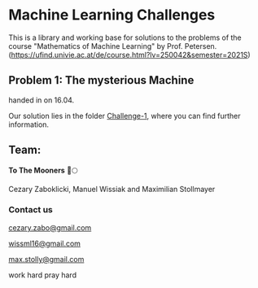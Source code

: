 # Machine Learning Challenges

This is a library and working base for solutions to the problems of the course "Mathematics of Machine Learning" by Prof. Petersen. (https://ufind.univie.ac.at/de/course.html?lv=250042&semester=2021S)



## Problem 1: The mysterious Machine
handed in on 16.04.

Our solution lies in the folder [Challenge-1](/Challenge-1), where you can find further information.

## Team:
**To The Mooners** 🚀🌕

Cezary Zaboklicki, Manuel Wissiak and Maximilian Stollmayer

### Contact us
cezary.zabo@gmail.com

wissml16@gmail.com

max.stolly@gmail.com


work hard pray hard
